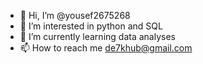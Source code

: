 - 👋 Hi, I’m @yousef2675268
- 👀 I’m interested in python and SQL
- 🌱 I’m currently learning data analyses
- 📫 How to reach me de7khub@gmail.com

<!---
yousef2675268/yousef2675268 is a ✨ special ✨ repository because its `README.md` (this file) appears on your GitHub profile.
You can click the Preview link to take a look at your changes.
--->
